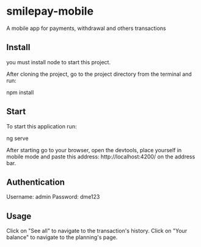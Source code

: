 # smilepay-mobile
A mobile app for payments, withdrawal and others transactions

## Install

you must install node to start this project.

After cloning the project, go to the project directory from the terminal and run:
  
npm install

## Start

To start this application run:

ng serve

After starting go to your browser, open the devtools, place yourself in mobile mode and paste this address: http://localhost:4200/ on the address bar.


## Authentication

Username: admin
Password: dme123

## Usage

Click on "See all" to navigate to the transaction's history.
Click on "Your balance" to navigate to the planning's page.

